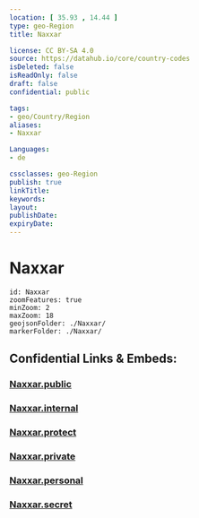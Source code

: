 ```yaml
---
location: [ 35.93 , 14.44 ] 
type: geo-Region
title: Naxxar

license: CC BY-SA 4.0
source: https://datahub.io/core/country-codes
isDeleted: false
isReadOnly: false
draft: false
confidential: public

tags:
- geo/Country/Region
aliases:
- Naxxar

Languages:
- de

cssclasses: geo-Region
publish: true
linkTitle: 
keywords: 
layout: 
publishDate: 
expiryDate: 
---
```


# Naxxar

```leaflet
id: Naxxar
zoomFeatures: true 
minZoom: 2 
maxZoom: 18
geojsonFolder: ./Naxxar/
markerFolder: ./Naxxar/
```


## Confidential Links & Embeds: 

### [Naxxar.public](/_public/\Earth\Continent\Europe\Europe~South\Malta\Regions~Malta\Tramuntana\counties~TramuntanaNaxxar.public.md) 

### [Naxxar.internal](/_internal/\Earth\Continent\Europe\Europe~South\Malta\Regions~Malta\Tramuntana\counties~TramuntanaNaxxar.internal.md) 

### [Naxxar.protect](/_protect/\Earth\Continent\Europe\Europe~South\Malta\Regions~Malta\Tramuntana\counties~TramuntanaNaxxar.protect.md) 

### [Naxxar.private](/_private/\Earth\Continent\Europe\Europe~South\Malta\Regions~Malta\Tramuntana\counties~TramuntanaNaxxar.private.md) 

### [Naxxar.personal](/_personal/\Earth\Continent\Europe\Europe~South\Malta\Regions~Malta\Tramuntana\counties~TramuntanaNaxxar.personal.md) 

### [Naxxar.secret](/_secret/\Earth\Continent\Europe\Europe~South\Malta\Regions~Malta\Tramuntana\counties~TramuntanaNaxxar.secret.md)

